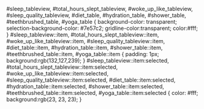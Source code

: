
#sleep_tableview,
#total_hours_slept_tableview,
#woke_up_like_tableview,
#sleep_quality_tableview,
#diet_table,
#hydration_table,
#shower_table,
#teethbrushed_table,
#yoga_table {
background-color: transparent;
selection-background-color: #7e57c2;
gridline-color:transparent;
color:#fff;
}
#sleep_tableview::item,
#total_hours_slept_tableview::item,
#woke_up_like_tableview::item,
#sleep_quality_tableview::item,
#diet_table::item,
#hydration_table::item,
#shower_table::item,
#teethbrushed_table::item,
#yoga_table::item {
padding: 1px;
background:rgb(132,127,239);
}
#sleep_tableview::item:selected,
#total_hours_slept_tableview::item:selected,
#woke_up_like_tableview::item:selected,
#sleep_quality_tableview::item:selected,
#diet_table::item:selected,
#hydration_table::item:selected,
#shower_table::item:selected,
#teethbrushed_table::item:selected,
#yoga_table::item:selected {
color: #fff;
background:rgb(23, 23, 23);
}
    
